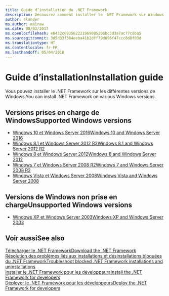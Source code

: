 ```yaml
---
title: Guide d’installation du .NET Framework
description: Découvrez comment installer le .NET Framework sur Windows.
author: rlander
ms.author: mairaw
ms.date: 08/03/2017
ms.openlocfilehash: e6432c693562221969085206bc3d3a7ac77c8ba5
ms.sourcegitcommit: 3d5d33f384eeba41b2dff79d096f47ccc8d8f03d
ms.translationtype: HT
ms.contentlocale: fr-FR
ms.lasthandoff: 05/04/2018
---
```

# <a name="installation-guide"></a><span data-ttu-id="63481-103">Guide d’installation</span><span class="sxs-lookup"><span data-stu-id="63481-103">Installation guide</span></span>

<span data-ttu-id="63481-104">Vous pouvez installer le .NET Framework sur les différentes versions de Windows.</span><span class="sxs-lookup"><span data-stu-id="63481-104">You can install .NET Framework on various Windows versions.</span></span>

## <a name="supported-windows-versions"></a><span data-ttu-id="63481-105">Versions prises en charge de Windows</span><span class="sxs-lookup"><span data-stu-id="63481-105">Supported Windows versions</span></span>

- [<span data-ttu-id="63481-106">Windows 10 et Windows Server 2016</span><span class="sxs-lookup"><span data-stu-id="63481-106">Windows 10 and Windows Server 2016</span></span>](on-windows-10.md)
- [<span data-ttu-id="63481-107">Windows 8.1 et Windows Server 2012 R2</span><span class="sxs-lookup"><span data-stu-id="63481-107">Windows 8.1 and Windows Server 2012 R2</span></span>](on-windows-8-1.md)
- [<span data-ttu-id="63481-108">Windows 8 et Windows Server 2012</span><span class="sxs-lookup"><span data-stu-id="63481-108">Windows 8 and Windows Server 2012</span></span>](on-windows-8.md)
- [<span data-ttu-id="63481-109">Windows 7 et Windows Server 2008 R2</span><span class="sxs-lookup"><span data-stu-id="63481-109">Windows 7 and Windows Server 2008 R2</span></span>](on-windows-7.md)
- [<span data-ttu-id="63481-110">Windows Vista et Windows Server 2008</span><span class="sxs-lookup"><span data-stu-id="63481-110">Windows Vista and Windows Server 2008</span></span>](on-windows-vista.md)

## <a name="unsupported-windows-versions"></a><span data-ttu-id="63481-111">Versions de Windows non prise en charge</span><span class="sxs-lookup"><span data-stu-id="63481-111">Unsupported Windows versions</span></span>

- [<span data-ttu-id="63481-112">Windows XP et Windows Server 2003</span><span class="sxs-lookup"><span data-stu-id="63481-112">Windows XP and Windows Server 2003</span></span>](on-windows-xp.md)

## <a name="see-also"></a><span data-ttu-id="63481-113">Voir aussi</span><span class="sxs-lookup"><span data-stu-id="63481-113">See also</span></span>

[<span data-ttu-id="63481-114">Télécharger le .NET Framework</span><span class="sxs-lookup"><span data-stu-id="63481-114">Download the .NET Framework</span></span>](https://www.microsoft.com/net/download/framework?utm_source=ms-docs&utm_medium=referral)  
[<span data-ttu-id="63481-115">Résolution des problèmes liés aux installations et désinstallations bloquées du .NET Framework</span><span class="sxs-lookup"><span data-stu-id="63481-115">Troubleshoot blocked .NET Framework installations and uninstallations</span></span>](troubleshoot-blocked-installations-and-uninstallations.md)  
[<span data-ttu-id="63481-116">Installer le .NET Framework pour les développeurs</span><span class="sxs-lookup"><span data-stu-id="63481-116">Install the .NET Framework for developers</span></span>](guide-for-developers.md)  
[<span data-ttu-id="63481-117">Déployer le .NET Framework pour les développeurs</span><span class="sxs-lookup"><span data-stu-id="63481-117">Deploy the .NET Framework for developers</span></span>](../deployment/deployment-guide-for-developers.md)  